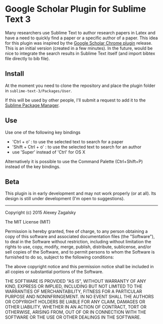 # Google Scholar Plugin for Sublime Text 3

Many researchers use Sublime Text to author research papers in Latex and have a need to quickly find a paper or a specific author of a paper. This idea for this plugin was inspired by the [Google Scholar Chrome plugin](https://chrome.google.com/webstore/detail/google-scholar-button/ldipcbpaocekfooobnbcddclnhejkcpn?hl=en) release. This is an initial version (created in a few minutes). In the future, would be nice to integrate the search results in Sublime Text itself (and import bibtex file directly to bib file).

## Install
At the moment you need to clone the repository and place the plugin folder in ```sublime-text-3/Packages/User```.

If this will be used by other people, I'll submit a request to add it to the [Sublime Package Manager](http://wbond.net/sublime_packages/package_control).

## Use
Use one of the following key bindings

- 'Ctrl + o' : to use the selected text to search for a paper
- 'Shift + Ctrl + o' : to use the selected text to search for an author
- use 'Super' instead of 'Ctrl' for OS X

Alternatively it is possible to use the Command Palette (Ctrl+Shift+P) instead of the key bindings.

## Beta
This plugin is in early development and may not work properly (or at all). Its design is still under development (I'm open to suggestions).

---
Copyright (c) 2015 Alexey Zagalsky

The MIT License (MIT)

Permission is hereby granted, free of charge, to any person obtaining a copy
of this software and associated documentation files (the "Software"), to deal
in the Software without restriction, including without limitation the rights
to use, copy, modify, merge, publish, distribute, sublicense, and/or sell
copies of the Software, and to permit persons to whom the Software is
furnished to do so, subject to the following conditions:

The above copyright notice and this permission notice shall be included in all
copies or substantial portions of the Software.

THE SOFTWARE IS PROVIDED "AS IS", WITHOUT WARRANTY OF ANY KIND, EXPRESS OR
IMPLIED, INCLUDING BUT NOT LIMITED TO THE WARRANTIES OF MERCHANTABILITY,
FITNESS FOR A PARTICULAR PURPOSE AND NONINFRINGEMENT. IN NO EVENT SHALL THE
AUTHORS OR COPYRIGHT HOLDERS BE LIABLE FOR ANY CLAIM, DAMAGES OR OTHER
LIABILITY, WHETHER IN AN ACTION OF CONTRACT, TORT OR OTHERWISE, ARISING FROM,
OUT OF OR IN CONNECTION WITH THE SOFTWARE OR THE USE OR OTHER DEALINGS IN THE
SOFTWARE.